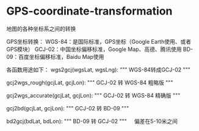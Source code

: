# GPS-coordinate-transformation
地图的各种坐标系之间的转换

GPS坐标转换：
WGS-84：是国际标准，GPS坐标（Google Earth使用、或者GPS模块）
GCJ-02：中国坐标偏移标准，Google Map、高德、腾讯使用
BD-09：百度坐标偏移标准，Baidu Map使用

各函数用途如下：
wgs2gcj(wgsLat, wgsLng):
    """
    WGS-84转成GCJ-02
    """
    
gcj2wgs_rough(gcjLat, gcjLon):
    """
    GCJ-02 转 WGS-84 粗略版
    """

gcj2wgs_accurate(gcjLat, gcjLon):
    """
    GCJ-02 转 WGS-84 精确版
    """
    
gcj2bd(gcjLat, gcjLon):
    """
    GCJ-02 转 BD-09
    """
    
bd2gcj(bdLat, bdLon):
    """
    BD-09 转 GCJ-02
    """
    
偏差在5-10米之间
